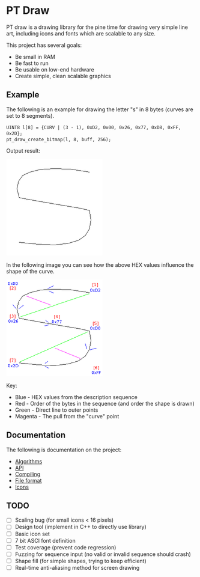# PT Draw

PT draw is a drawing library for the pine time for drawing very simple line
art, including icons and fonts which are scalable to any size.

This project has several goals:

* Be small in RAM
* Be fast to run
* Be usable on low-end hardware
* Create simple, clean scalable graphics

## Example

The following is an example for drawing the letter "s" in 8 bytes (curves are
set to 8 segments).

    UINT8 l[8] = {CURV | (3 - 1), 0xD2, 0x00, 0x26, 0x77, 0xD8, 0xFF, 0x2D};
    pt_draw_create_bitmap(l, 8, buff, 256);

Output result:

![Output letter](doc/letter-s.png)

In the following image you can see how the above HEX values influence the shape
of the curve.

![Output letter (debug)](doc/letter-s-debug.png)

Key:

* Blue - HEX values from the description sequence
* Red - Order of the bytes in the sequence (and order the shape is drawn)
* Green - Direct line to outer points
* Magenta - The pull from the "curve" point

## Documentation

The following is documentation on the project:

* [Algorithms](doc/algorithms.md)
* [API](doc/api.md)
* [Compiling](doc/compiling.md)
* [File format](doc/file-format.md)
* [Icons](doc/icons.md)

## TODO

* [ ] Scaling bug (for small icons < 16 pixels)
* [ ] Design tool (implement in C++ to directly use library)
* [ ] Basic icon set
* [ ] 7 bit ASCI font definition
* [ ] Test coverage (prevent code regression)
* [ ] Fuzzing for sequence input (no valid or invalid sequence should crash)
* [ ] Shape fill (for simple shapes, trying to keep efficient)
* [ ] Real-time anti-aliasing method for screen drawing
